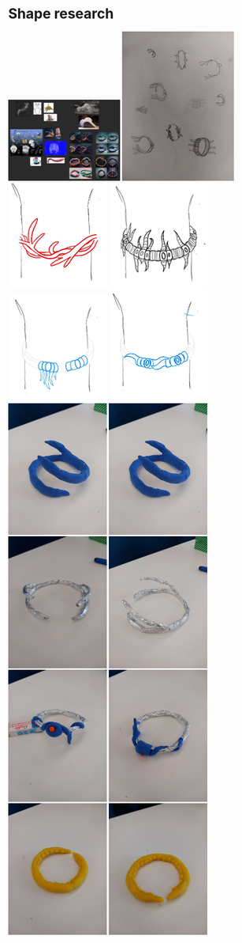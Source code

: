 # Shape research

<img
  src="images/2022-12-06/inspi_01.jpg"
  alt="inspi"
  style="display: inline-block; margin: 0 auto; width: 45%">
<img
  src="images/2022-12-06/dessin_01.jpg"
  alt="dessin"
  style="display: inline-block; margin: 0 auto; width: 45%">
  <img
  src="images/2022-12-06/sketch_01.jpg"
  alt="sketch"
  style="display: inline-block; margin: 0 auto; width: 200px">
  <img
  src="images/2022-12-06/sketch_02.jpg"
  alt="sketch"
  style="display: inline-block; margin: 0 auto; width: 200px">
  <img
  src="images/2022-12-06/sketch_03.jpg"
  alt="sketch"
  style="display: inline-block; margin: 0 auto; width: 200px">
  <img
  src="images/2022-12-06/sketch_04.jpg"
  alt="sketch"
  style="display: inline-block; margin: 0 auto; width: 200px">
  <img
  src="images/2022-12-06/proto_01-1.jpg"
  alt="proto"
  style="display: inline-block; margin: 0 auto; width: 200px">
  <img
  src="images/2022-12-06/proto_01-2.jpg"
  alt="proto"
  style="display: inline-block; margin: 0 auto; width: 200px">
  <img
  src="images/2022-12-06/proto_02-1.jpg"
  alt="proto"
  style="display: inline-block; margin: 0 auto; width: 200px">
  <img
  src="images/2022-12-06/proto_02-2.jpg"
  alt="proto"
  style="display: inline-block; margin: 0 auto; width: 200px">
  <img
  src="images/2022-12-06/proto_03-1.jpg"
  alt="proto"
  style="display: inline-block; margin: 0 auto; width: 200px">
  <img
  src="images/2022-12-06/proto_03-2.jpg"
  alt="proto"
  style="display: inline-block; margin: 0 auto; width: 200px">
  <img
  src="images/2022-12-06/proto_04-1.jpg"
  alt="proto"
  style="display: inline-block; margin: 0 auto; width: 200px">
  <img
  src="images/2022-12-06/proto_04-2.jpg"
  alt="proto"
  style="display: inline-block; margin: 0 auto; width: 200px">
